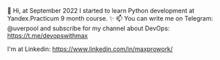 👋 Hi, at September 2022 I started to learn Python development at Yandex.Practicum 9 month course.
✨ 
📫 You can write me on Telegram: @uverpool 
and subscribe for my channel about DevOps: https://t.me/devopswithmax

I'm at Linkedin: https://www.linkedin.com/in/maxprowork/
   
<!---
maxuver/maxuver is a ✨ special ✨ repository because its `README.md` (this file) appears on your GitHub profile.
You can click the Preview link to take a look at your changes.
--->
